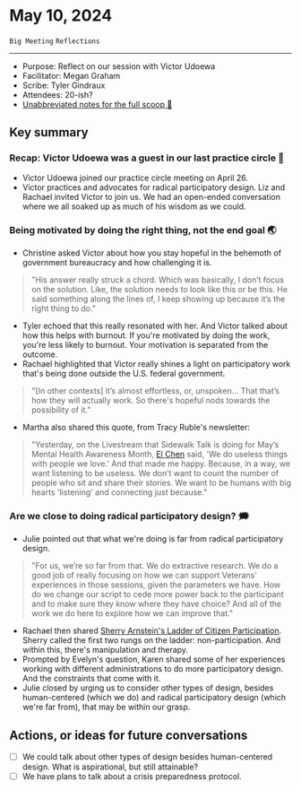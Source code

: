 # May 10, 2024

`Big Meeting` `Reflections`

---

- Purpose: Reflect on our session with Victor Udoewa
- Facilitator: Megan Graham
- Scribe: Tyler Gindraux
- Attendees: 20-ish?
- [Unabbreviated notes for the full scoop 🍦 ](https://docs.google.com/document/d/1z5OsfMtlnVp-ntPUi3zPUzw__1mwECqR9bMJygN04h0/edit)

## Key summary

### Recap: Victor Udoewa was a guest in our last practice circle 🌱

- Victor Udoewa joined our practice circle meeting on April 26.
- Victor practices and advocates for radical participatory design. Liz and Rachael invited Victor to join us. We had an open-ended conversation where we all soaked up as much of his wisdom as we could.

### Being motivated by doing the right thing, not the end goal 🌏

- Christine asked Victor about how you stay hopeful in the behemoth of government bureaucracy and how challenging it is.
> "His answer really struck a chord. Which was basically, I don’t focus on the solution. Like, the solution needs to look like this or be this. He said something along the lines of, I keep showing up because it’s the right thing to do."
- Tyler echoed that this really resonated with her. And Victor talked about how this helps with burnout. If you're motivated by doing the work, you're less likely to burnout. Your motivation is separated from the outcome.
- Rachael highlighted that Victor really shines a light on participatory work that's being done outside the U.S. federal government.
> "[In other contexts] it’s almost effortless, or, unspoken... That that’s how they will actually work. So there's hopeful nods towards the possibility of it."
- Martha also shared this quote, from Tracy Ruble's newsletter:
> "Yesterday, on the Livestream that Sidewalk Talk is doing for May’s Mental Health Awareness Month, [El Chen](https://www.youtube.com/live/OuvZVozKIb8?si=zfxliMrOB4aPwNWq&t=243) said, 'We do useless things with people we love.' And that made me happy. Because, in a way, we want listening to be useless. We don’t want to count the number of people who sit and share their stories. We want to be humans with big hearts 'listening' and connecting just because."

### Are we close to doing radical participatory design? 🗯️

- Julie pointed out that what we're doing is far from radical participatory design.
> "For us, we’re so far from that. We do extractive research. We do a good job of really focusing on how we can support Veterans' experiences in those sessions, given the parameters we have. How do we change our script to cede more power back to the participant and to make sure they know where they have choice? And all of the work we do here to explore how we can improve that."
- Rachael then shared [Sherry Arnstein's Ladder of Citizen Participation](https://www.citizenshandbook.org/arnsteinsladder.html). Sherry called the first two rungs on the ladder: non-participation. And within this, there's manipulation and therapy.
- Prompted by Evelyn's question, Karen shared some of her experiences working with different administrations to do more participatory design. And the constraints that come with it.
- Julie closed by urging us to consider other types of design, besides human-centered (which we do) and radical participatory design (which we're far from), that may be within our grasp.

## Actions, or ideas for future conversations
- [ ] We could talk about other types of design besides human-centered design. What is aspirational, but still attainable?
- [ ] We have plans to talk about a crisis preparedness protocol.
